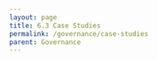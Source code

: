 ```yaml
---
layout: page
title: 6.3 Case Studies
permalink: /governance/case-studies
parent: Governance
---
```

